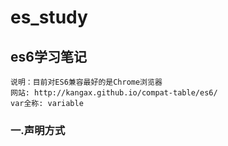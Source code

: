 # es_study
## es6学习笔记
	说明：目前对ES6兼容最好的是Chrome浏览器
	网站: http://kangax.github.io/compat-table/es6/
	var全称: variable
### 一.声明方式
